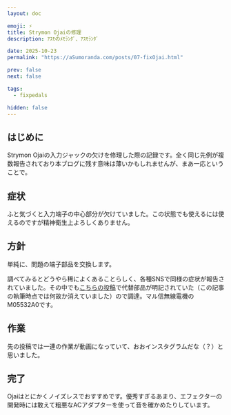 ```yaml
---
layout: doc

emoji: ⚡
title: Strymon Ojaiの修理
description: ｱｽﾓのﾒﾓﾗﾝﾀﾞ、ｱｽﾓﾗﾝﾀﾞ

date: 2025-10-23
permalink: "https://aSumoranda.com/posts/07-fixOjai.html"

prev: false
next: false

tags:
  - fixpedals

hidden: false
---
```


## はじめに

Strymon Ojaiの入力ジャックの欠けを修理した際の記録です。全く同じ先例が複数報告されており本ブログに残す意味は薄いかもしれませんが、まあ一応ということで。

## 症状

ふと気づくと入力端子の中心部分が欠けていました。この状態でも使えるには使えるのですが精神衛生上よろしくありません。

## 方針

単純に、問題の端子部品を交換します。

調べてみるとどうやら稀によくあることらしく、各種SNSで同様の症状が報告されていました。その中でも[こちらの投稿](https://www.instagram.com/reel/DGAkHUixYnT/)で代替部品が明記されていた（この記事の執筆時点では何故か消えていました）ので調達。マル信無線電機のM05532A0です。

## 作業

先の投稿では一連の作業が動画になっていて、おおインスタグラムだな（？）と思いました。

## 完了

Ojaiはとにかくノイズレスでおすすめです。優秀すぎるあまり、エフェクターの開発時には敢えて粗悪なACアダプターを使って音を確かめたりしています。
